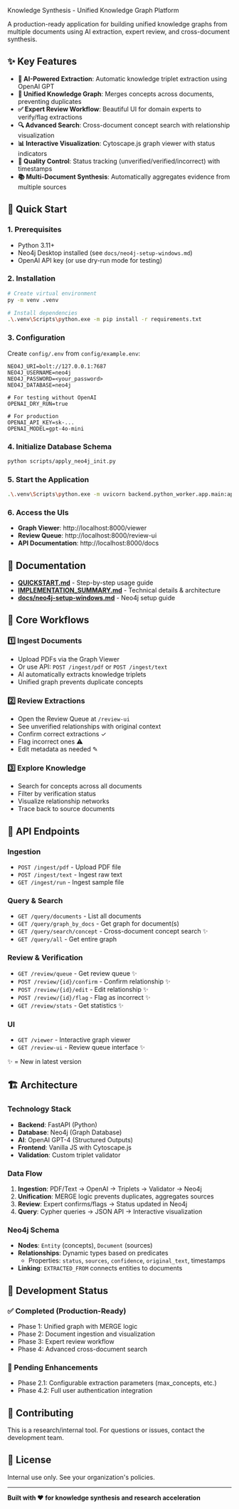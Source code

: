 Knowledge Synthesis - Unified Knowledge Graph Platform

A production-ready application for building unified knowledge graphs from multiple documents using AI extraction, expert review, and cross-document synthesis.

## ✨ Key Features

- **🧠 AI-Powered Extraction**: Automatic knowledge triplet extraction using OpenAI GPT
- **🔗 Unified Knowledge Graph**: Merges concepts across documents, preventing duplicates
- **✅ Expert Review Workflow**: Beautiful UI for domain experts to verify/flag extractions
- **🔍 Advanced Search**: Cross-document concept search with relationship visualization
- **📊 Interactive Visualization**: Cytoscape.js graph viewer with status indicators
- **🎯 Quality Control**: Status tracking (unverified/verified/incorrect) with timestamps
- **📚 Multi-Document Synthesis**: Automatically aggregates evidence from multiple sources

## 🚀 Quick Start

### 1. Prerequisites
- Python 3.11+ 
- Neo4j Desktop installed (see `docs/neo4j-setup-windows.md`)
- OpenAI API key (or use dry-run mode for testing)

### 2. Installation

```bash
# Create virtual environment
py -m venv .venv

# Install dependencies
.\.venv\Scripts\python.exe -m pip install -r requirements.txt
```

### 3. Configuration

Create `config/.env` from `config/example.env`:

```env
NEO4J_URI=bolt://127.0.0.1:7687
NEO4J_USERNAME=neo4j
NEO4J_PASSWORD=<your_password>
NEO4J_DATABASE=neo4j

# For testing without OpenAI
OPENAI_DRY_RUN=true

# For production
OPENAI_API_KEY=sk-...
OPENAI_MODEL=gpt-4o-mini
```

### 4. Initialize Database Schema

```bash
python scripts/apply_neo4j_init.py
```

### 5. Start the Application

```bash
.\.venv\Scripts\python.exe -m uvicorn backend.python_worker.app.main:app --reload
```

### 6. Access the UIs

- **Graph Viewer**: http://localhost:8000/viewer
- **Review Queue**: http://localhost:8000/review-ui  
- **API Documentation**: http://localhost:8000/docs

## 📖 Documentation

- **[QUICKSTART.md](QUICKSTART.md)** - Step-by-step usage guide
- **[IMPLEMENTATION_SUMMARY.md](IMPLEMENTATION_SUMMARY.md)** - Technical details & architecture
- **[docs/neo4j-setup-windows.md](docs/neo4j-setup-windows.md)** - Neo4j setup guide

## 🎯 Core Workflows

### 1️⃣ Ingest Documents
- Upload PDFs via the Graph Viewer
- Or use API: `POST /ingest/pdf` or `POST /ingest/text`
- AI automatically extracts knowledge triplets
- Unified graph prevents duplicate concepts

### 2️⃣ Review Extractions  
- Open the Review Queue at `/review-ui`
- See unverified relationships with original context
- Confirm correct extractions ✓
- Flag incorrect ones ⚠
- Edit metadata as needed ✎

### 3️⃣ Explore Knowledge
- Search for concepts across all documents
- Filter by verification status
- Visualize relationship networks
- Trace back to source documents

## 🔌 API Endpoints

### Ingestion
- `POST /ingest/pdf` - Upload PDF file
- `POST /ingest/text` - Ingest raw text
- `GET /ingest/run` - Ingest sample file

### Query & Search
- `GET /query/documents` - List all documents
- `GET /query/graph_by_docs` - Get graph for document(s)
- `GET /query/search/concept` - Cross-document concept search ✨
- `GET /query/all` - Get entire graph

### Review & Verification
- `GET /review/queue` - Get review queue ✨
- `POST /review/{id}/confirm` - Confirm relationship ✨
- `POST /review/{id}/edit` - Edit relationship ✨
- `POST /review/{id}/flag` - Flag as incorrect ✨
- `GET /review/stats` - Get statistics ✨

### UI
- `GET /viewer` - Interactive graph viewer
- `GET /review-ui` - Review queue interface ✨

✨ = New in latest version

## 🏗️ Architecture

### Technology Stack
- **Backend**: FastAPI (Python)
- **Database**: Neo4j (Graph Database)
- **AI**: OpenAI GPT-4 (Structured Outputs)
- **Frontend**: Vanilla JS with Cytoscape.js
- **Validation**: Custom triplet validator

### Data Flow
1. **Ingestion**: PDF/Text → OpenAI → Triplets → Validator → Neo4j
2. **Unification**: MERGE logic prevents duplicates, aggregates sources
3. **Review**: Expert confirms/flags → Status updated in Neo4j
4. **Query**: Cypher queries → JSON API → Interactive visualization

### Neo4j Schema
- **Nodes**: `Entity` (concepts), `Document` (sources)
- **Relationships**: Dynamic types based on predicates
  - Properties: `status`, `sources`, `confidence`, `original_text`, timestamps
- **Linking**: `EXTRACTED_FROM` connects entities to documents

## 🧪 Development Status

### ✅ Completed (Production-Ready)
- Phase 1: Unified graph with MERGE logic
- Phase 2: Document ingestion and visualization  
- Phase 3: Expert review workflow
- Phase 4: Advanced cross-document search

### 🚧 Pending Enhancements
- Phase 2.1: Configurable extraction parameters (max_concepts, etc.)
- Phase 4.2: Full user authentication integration

## 🤝 Contributing

This is a research/internal tool. For questions or issues, contact the development team.

## 📝 License

Internal use only. See your organization's policies.

---

**Built with ❤️ for knowledge synthesis and research acceleration**








